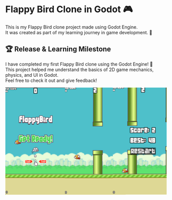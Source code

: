 # Flappy Bird Clone in Godot 🎮  

This is my Flappy Bird clone project made using Godot Engine.  
It was created as part of my learning journey in game development. 🚀  

## 🏆 Release & Learning Milestone  
I have completed my first Flappy Bird clone using the Godot Engine! 🎉  
This project helped me understand the basics of 2D game mechanics, physics, and UI in Godot.  
Feel free to check it out and give feedback!  

![Example](https://github.com/deskitex/Flappy-Bird-Godot/blob/main/Readme/Example.png)
